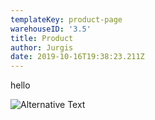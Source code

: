 ```yaml
---
templateKey: product-page
warehouseID: '3.5'
title: Product
author: Jurgis
date: 2019-10-16T19:38:23.211Z
---
```

hello 

![Alternative Text](/img/2-95.jpg "Title")
